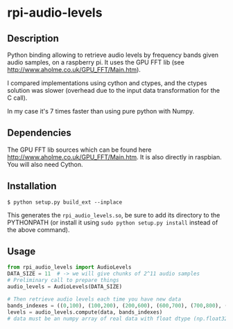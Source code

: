 # rpi-audio-levels

## Description

Python binding allowing to retrieve audio levels by frequency bands given audio samples, on
a raspberry pi.
It uses the GPU FFT lib (see http://www.aholme.co.uk/GPU_FFT/Main.htm).

I compared implementations using cython and ctypes, and the ctypes solution was slower
(overhead due to the input data transformation for the C call).

In my case it's 7 times faster than using pure python with Numpy.

## Dependencies

The GPU FFT lib sources which can be found here http://www.aholme.co.uk/GPU_FFT/Main.htm.
It is also directly in raspbian.
You will also need Cython.

## Installation

    $ python setup.py build_ext --inplace

This generates the `rpi_audio_levels.so`, be sure to add its directory to the PYTHONPATH
(or install it using ``sudo python setup.py install`` instead of the above command).

## Usage

```python
from rpi_audio_levels import AudioLevels
DATA_SIZE = 11  # -> we will give chunks of 2^11 audio samples
# Preliminary call to prepare things
audio_levels = AudioLevels(DATA_SIZE)

# Then retrieve audio levels each time you have new data
bands_indexes = ((0,100), (100,200), (200,600), (600,700), (700,800), (800,1024)) # example of 6 frequency bands
levels = audio_levels.compute(data, bands_indexes)
# data must be an numpy array of real data with float dtype (np.float32), with only 1 dimmension.
```
